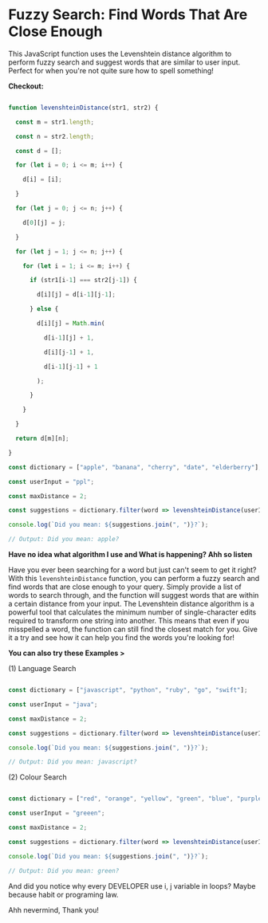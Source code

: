

# Fuzzy Search: Find Words That Are Close Enough

This JavaScript function uses the Levenshtein distance algorithm to perform fuzzy search and suggest words that are similar to user input. Perfect for when you're not quite sure how to spell something!

**Checkout:**

```js

function levenshteinDistance(str1, str2) {

  const m = str1.length;

  const n = str2.length;

  const d = [];

  for (let i = 0; i <= m; i++) {

    d[i] = [i];

  }

  for (let j = 0; j <= n; j++) {

    d[0][j] = j;

  }

  for (let j = 1; j <= n; j++) {

    for (let i = 1; i <= m; i++) {

      if (str1[i-1] === str2[j-1]) {

        d[i][j] = d[i-1][j-1];

      } else {

        d[i][j] = Math.min(

          d[i-1][j] + 1,

          d[i][j-1] + 1,

          d[i-1][j-1] + 1

        );

      }

    }

  }

  return d[m][n];

}

const dictionary = ["apple", "banana", "cherry", "date", "elderberry"];

const userInput = "ppl";

const maxDistance = 2;

const suggestions = dictionary.filter(word => levenshteinDistance(userInput, word) <= maxDistance);

console.log(`Did you mean: ${suggestions.join(", ")}?`);

// Output: Did you mean: apple?

```

**Have no idea what algorithm I use and What is happening? Ahh so listen**

Have you ever been searching for a word but just can't seem to get it right? With this `levenshteinDistance` function, you can perform a fuzzy search and find words that are close enough to your query. Simply provide a list of words to search through, and the function will suggest words that are within a certain distance from your input. The Levenshtein distance algorithm is a powerful tool that calculates the minimum number of single-character edits required to transform one string into another. This means that even if you misspelled a word, the function can still find the closest match for you. Give it a try and see how it can help you find the words you're looking for!

**You can also try these Examples >**

(1) Language Search

```js

const dictionary = ["javascript", "python", "ruby", "go", "swift"];

const userInput = "java";

const maxDistance = 2;

const suggestions = dictionary.filter(word => levenshteinDistance(userInput, word) <= maxDistance);

console.log(`Did you mean: ${suggestions.join(", ")}?`);

// Output: Did you mean: javascript?

```

(2) Colour Search

```js

const dictionary = ["red", "orange", "yellow", "green", "blue", "purple"];

const userInput = "greeen";

const maxDistance = 2;

const suggestions = dictionary.filter(word => levenshteinDistance(userInput, word) <= maxDistance);

console.log(`Did you mean: ${suggestions.join(", ")}?`);

// Output: Did you mean: green?

```

And did you notice why every DEVELOPER use i, j variable in loops? Maybe because habit or programing law.

Ahh nevermind, Thank you!

